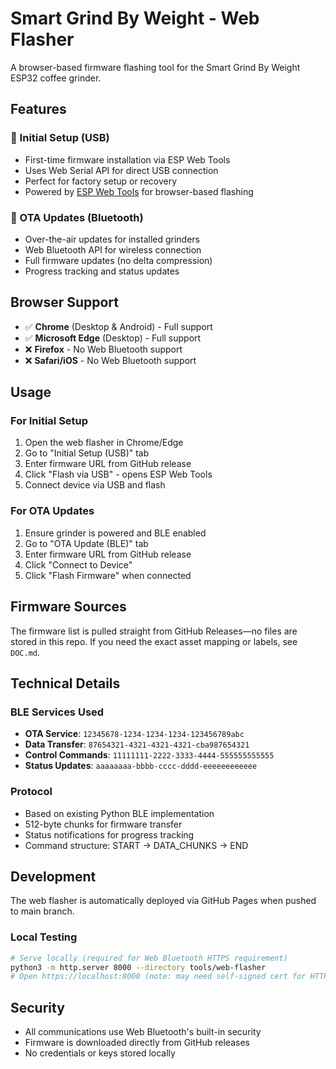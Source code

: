 # Smart Grind By Weight - Web Flasher

A browser-based firmware flashing tool for the Smart Grind By Weight ESP32 coffee grinder.

## Features

### 🔌 Initial Setup (USB)
- First-time firmware installation via ESP Web Tools
- Uses Web Serial API for direct USB connection
- Perfect for factory setup or recovery
- Powered by [ESP Web Tools](https://esphome.github.io/esp-web-tools/) for browser-based flashing

### 📶 OTA Updates (Bluetooth)
- Over-the-air updates for installed grinders
- Web Bluetooth API for wireless connection
- Full firmware updates (no delta compression)
- Progress tracking and status updates

## Browser Support

- ✅ **Chrome** (Desktop & Android) - Full support
- ✅ **Microsoft Edge** (Desktop) - Full support  
- ❌ **Firefox** - No Web Bluetooth support
- ❌ **Safari/iOS** - No Web Bluetooth support

## Usage

### For Initial Setup
1. Open the web flasher in Chrome/Edge
2. Go to "Initial Setup (USB)" tab
3. Enter firmware URL from GitHub release
4. Click "Flash via USB" - opens ESP Web Tools
5. Connect device via USB and flash

### For OTA Updates
1. Ensure grinder is powered and BLE enabled
2. Go to "OTA Update (BLE)" tab  
3. Enter firmware URL from GitHub release
4. Click "Connect to Device"
5. Click "Flash Firmware" when connected

## Firmware Sources

The firmware list is pulled straight from GitHub Releases—no files are stored in this repo. If you need the exact asset mapping or labels, see `DOC.md`.

## Technical Details

### BLE Services Used
- **OTA Service**: `12345678-1234-1234-1234-123456789abc`
- **Data Transfer**: `87654321-4321-4321-4321-cba987654321`
- **Control Commands**: `11111111-2222-3333-4444-555555555555`
- **Status Updates**: `aaaaaaaa-bbbb-cccc-dddd-eeeeeeeeeeee`

### Protocol
- Based on existing Python BLE implementation
- 512-byte chunks for firmware transfer
- Status notifications for progress tracking
- Command structure: START → DATA_CHUNKS → END

## Development

The web flasher is automatically deployed via GitHub Pages when pushed to main branch.

### Local Testing
```bash
# Serve locally (required for Web Bluetooth HTTPS requirement)
python3 -m http.server 8000 --directory tools/web-flasher
# Open https://localhost:8000 (note: may need self-signed cert for HTTPS)
```

## Security

- All communications use Web Bluetooth's built-in security
- Firmware is downloaded directly from GitHub releases
- No credentials or keys stored locally
